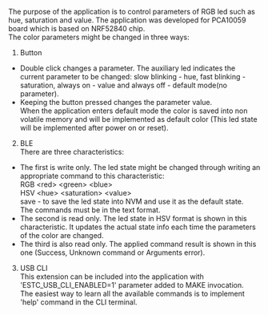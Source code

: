 The purpose of the application is to control parameters of RGB led such as hue, saturation and value. The application was developed for PCA10059 board which is based on NRF52840 chip.
<br />The color parameters might be changed in three ways:
1. Button
  - Double click changes a parameter. The auxiliary led indicates the current parameter to be changed: slow blinking - hue, fast blinking - saturation, always on - value and always off - default mode(no parameter).
  - Keeping the button pressed changes the parameter value.
<br />When the application enters default mode the color is saved into non volatile memory and will be implemented as default color (This led state will be implemented after power on or reset).
2. BLE
  <br />There are three characteristics:
  - The first is write only. The led state might be changed through writing an appropriate command to this characteristic:
    <br />  RGB \<red> \<green> \<blue>
    <br />  HSV \<hue> \<saturation> \<value>
    <br />  save - to save the led state into NVM and use it as the default state.
    <br />The commands must be in the text format.
  - The second is read only. The led state in HSV format is shown in this characteristic. It updates the actual state info each time the parameters of the color are changed.
  - The third is also read only. The applied command result is shown in this one (Success, Unknown command or Arguments error).
3. USB CLI
  <br />This extension can be included into the application with 'ESTC_USB_CLI_ENABLED=1' parameter added to MAKE invocation. 
  <br />The easiest way to learn all the available commands is to implement 'help' command in the CLI terminal.
